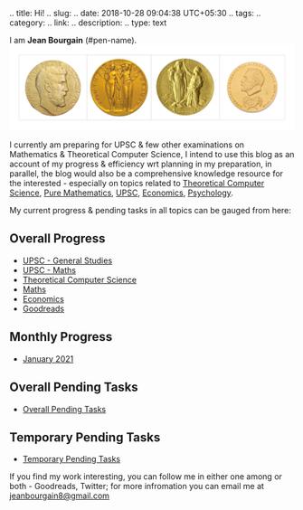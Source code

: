 .. title: Hi!
.. slug:
.. date: 2018-10-28 09:04:38 UTC+05:30
.. tags: 
.. category: 
.. link: 
.. description: 
.. type: text

I am **Jean Bourgain** (#pen-name). 
![](/images/Collage-2.jpg)

I currently am preparing for UPSC & few other examinations on Mathematics & Theoretical Computer Science, I intend to use this blog as an account of my progress & efficiency wrt planning in my preparation, in parallel, the blog would also be a comprehensive knowledge resource for the interested - especially on topics related to 
<a href="/categories/tcs/">Theoretical Computer Science</a>,  <a href="/categories/maths/">Pure Mathematics</a>,  <a href="/categories/upsc/">UPSC</a>,  <a  href="/categories/economics/">Economics</a>, <a href="/categories/goodreads/">Psychology</a>.

My current progress & pending tasks in all topics can be gauged from here:

## Overall Progress
- [UPSC - General Studies](link://slug/booklist-for-upsc-general-studies)
- [UPSC - Maths](link://slug/booklist-for-upsc-maths)
- [Theoretical Computer Science](link://slug/booklist-for-tcs)
- [Maths](link://slug/booklist-for-iit-jam-cmi)
- [Economics](link://slug/booklist-for-dse-economics)
- [Goodreads](link://slug/booklist-of-goodreads)
## Monthly Progress
- [January 2021](link://slug/tragets-timeline-january-2021)
## Overall Pending Tasks
- [Overall Pending Tasks](link://slug/pending-tasks-overall)
## Temporary Pending Tasks
- [Temporary Pending Tasks](link://slug/pending-tasks-temporary)

If you find my work interesting, you can follow me in either one among or both -  Goodreads, Twitter; for more infromation you can email me at <jeanbourgain8@gmail.com>








